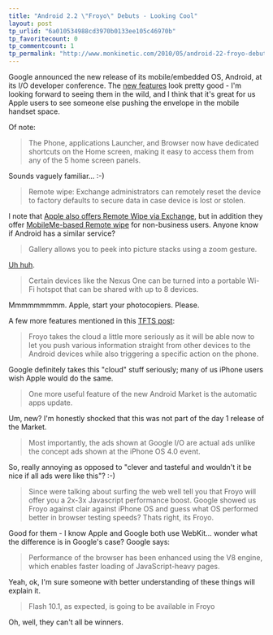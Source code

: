 ```yaml
---
title: "Android 2.2 \"Froyo\" Debuts - Looking Cool"
layout: post
tp_urlid: "6a010534988cd3970b0133ee105c46970b"
tp_favoritecount: 0
tp_commentcount: 1
tp_permalink: "http://www.monkinetic.com/2010/05/android-22-froyo-debuts-looking-cool.html"
---
```

Google announced the new release of its mobile/embedded OS, Android, at its I/O developer conference. The [new features](http://developer.android.com/sdk/android-2.2-highlights.html) look pretty good - I'm looking forward to seeing them in the wild, and I think that it's great for us Apple users to see someone else pushing the envelope in the mobile handset space.

Of note:

>The Phone, applications Launcher, and Browser now have dedicated shortcuts on the Home screen, making it easy to access them from any of the 5 home screen panels.

Sounds vaguely familiar... :-)

>Remote wipe: Exchange administrators can remotely reset the device to factory defaults to secure data in case device is lost or stolen.

I note that [Apple also offers Remote Wipe via Exchange](http://www.apple.com/iphone/business/integration/), but in addition they offer [MobileMe-based Remote wipe](http://www.apple.com/mobileme/tutorials/#remote-wipe) for non-business users. Anyone know if Android has a similar service?

>Gallery allows you to peek into picture stacks using a zoom gesture.

[Uh huh](http://www.apple.com/ipad/guided-tours/#photos).

>Certain devices like the Nexus One can be turned into a portable Wi-Fi hotspot that can be shared with up to 8 devices.

Mmmmmmmmm. Apple, start your photocopiers. Please.

A few more features mentioned in this [TFTS post](http://nexus404.com/Blog/2010/05/20/google-io-android-2-2-froyo-gets-official-it%E2%80%99s-dazzling-android-froyo-unveiled-at-google-io-brings-on-lots-of-extra-impressive-features/):

>Froyo takes the cloud a little more seriously as it will be able now to let you push various information straight from other devices to the Android devices while also triggering a specific action on the phone.

Google definitely takes this "cloud" stuff seriously; many of us iPhone users wish Apple would do the same.

>One more useful feature of the new Android Market is the automatic apps update.

Um, new? I'm honestly shocked that this was not part of the day 1 release of the Market.

>Most importantly, the ads shown at Google I/O are actual ads unlike the concept ads shown at the iPhone OS 4.0 event.

So, really annoying as opposed to "clever and tasteful and wouldn't it be nice if all ads were like this"? :-)

>Since were talking about surfing the web well tell you that Froyo will offer you a 2x-3x Javascript performance boost. Google showed us Froyo against clair against iPhone OS and guess what OS performed better in browser testing speeds? Thats right, its Froyo.

Good for them - I know Apple and Google both use WebKit... wonder what the difference is in Google's case? Google says:

>Performance of the browser has been enhanced using the V8 engine, which enables faster loading of JavaScript-heavy pages.

Yeah, ok, I'm sure someone with better understanding of these things will explain it.

>Flash 10.1, as expected, is going to be available in Froyo

Oh, well, they can't all be winners.
